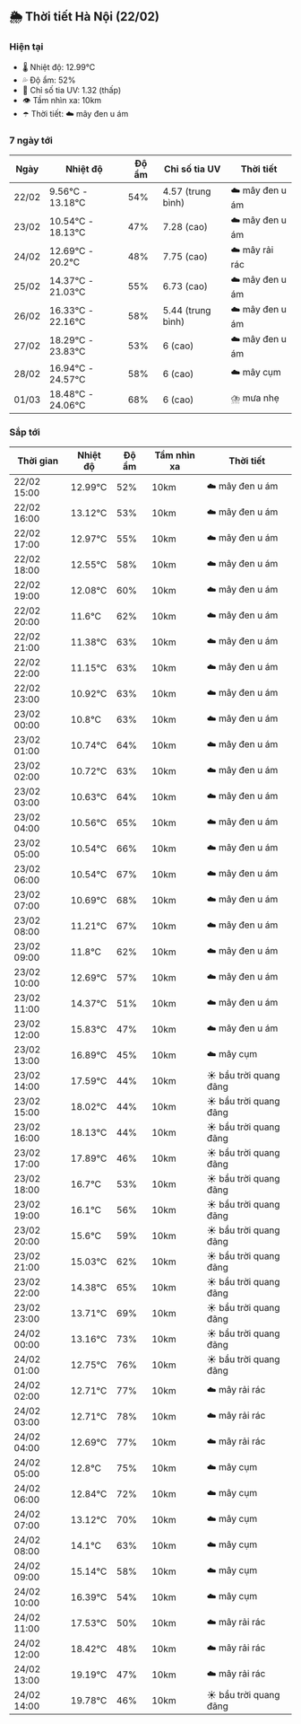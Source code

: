 ## 🌦️ Thời tiết Hà Nội (22/02)

### Hiện tại

- 🌡️ Nhiệt độ: 12.99℃
- 💦 Độ ẩm: 52%
- 🌟 Chỉ số tia UV: 1.32 (thấp)
- 👁️ Tầm nhìn xa: 10km
- ☂️ Thời tiết: ☁️ mây đen u ám

### 7 ngày tới

| Ngày | Nhiệt độ | Độ ẩm | Chỉ số tia UV | Thời tiết |
| --- | --- | --- | --- | --- |
| 22/02 | 9.56℃ - 13.18℃ | 54% | 4.57 (trung bình) | ☁️ mây đen u ám |
| 23/02 | 10.54℃ - 18.13℃ | 47% | 7.28 (cao) | ☁️ mây đen u ám |
| 24/02 | 12.69℃ - 20.2℃ | 48% | 7.75 (cao) | ☁️ mây rải rác |
| 25/02 | 14.37℃ - 21.03℃ | 55% | 6.73 (cao) | ☁️ mây đen u ám |
| 26/02 | 16.33℃ - 22.16℃ | 58% | 5.44 (trung bình) | ☁️ mây đen u ám |
| 27/02 | 18.29℃ - 23.83℃ | 53% | 6 (cao) | ☁️ mây đen u ám |
| 28/02 | 16.94℃ - 24.57℃ | 58% | 6 (cao) | ☁️ mây cụm |
| 01/03 | 18.48℃ - 24.06℃ | 68% | 6 (cao) | ⛈️ mưa nhẹ |

### Sắp tới

| Thời gian | Nhiệt độ | Độ ẩm | Tầm nhìn xa | Thời tiết |
| --- | --- | --- | --- | --- |
| 22/02 15:00 | 12.99℃ | 52% | 10km | ☁️ mây đen u ám |
| 22/02 16:00 | 13.12℃ | 53% | 10km | ☁️ mây đen u ám |
| 22/02 17:00 | 12.97℃ | 55% | 10km | ☁️ mây đen u ám |
| 22/02 18:00 | 12.55℃ | 58% | 10km | ☁️ mây đen u ám |
| 22/02 19:00 | 12.08℃ | 60% | 10km | ☁️ mây đen u ám |
| 22/02 20:00 | 11.6℃ | 62% | 10km | ☁️ mây đen u ám |
| 22/02 21:00 | 11.38℃ | 63% | 10km | ☁️ mây đen u ám |
| 22/02 22:00 | 11.15℃ | 63% | 10km | ☁️ mây đen u ám |
| 22/02 23:00 | 10.92℃ | 63% | 10km | ☁️ mây đen u ám |
| 23/02 00:00 | 10.8℃ | 63% | 10km | ☁️ mây đen u ám |
| 23/02 01:00 | 10.74℃ | 64% | 10km | ☁️ mây đen u ám |
| 23/02 02:00 | 10.72℃ | 63% | 10km | ☁️ mây đen u ám |
| 23/02 03:00 | 10.63℃ | 64% | 10km | ☁️ mây đen u ám |
| 23/02 04:00 | 10.56℃ | 65% | 10km | ☁️ mây đen u ám |
| 23/02 05:00 | 10.54℃ | 66% | 10km | ☁️ mây đen u ám |
| 23/02 06:00 | 10.54℃ | 67% | 10km | ☁️ mây đen u ám |
| 23/02 07:00 | 10.69℃ | 68% | 10km | ☁️ mây đen u ám |
| 23/02 08:00 | 11.21℃ | 67% | 10km | ☁️ mây đen u ám |
| 23/02 09:00 | 11.8℃ | 62% | 10km | ☁️ mây đen u ám |
| 23/02 10:00 | 12.69℃ | 57% | 10km | ☁️ mây đen u ám |
| 23/02 11:00 | 14.37℃ | 51% | 10km | ☁️ mây đen u ám |
| 23/02 12:00 | 15.83℃ | 47% | 10km | ☁️ mây đen u ám |
| 23/02 13:00 | 16.89℃ | 45% | 10km | ☁️ mây cụm |
| 23/02 14:00 | 17.59℃ | 44% | 10km | ☀️ bầu trời quang đãng |
| 23/02 15:00 | 18.02℃ | 44% | 10km | ☀️ bầu trời quang đãng |
| 23/02 16:00 | 18.13℃ | 44% | 10km | ☀️ bầu trời quang đãng |
| 23/02 17:00 | 17.89℃ | 46% | 10km | ☀️ bầu trời quang đãng |
| 23/02 18:00 | 16.7℃ | 53% | 10km | ☀️ bầu trời quang đãng |
| 23/02 19:00 | 16.1℃ | 56% | 10km | ☀️ bầu trời quang đãng |
| 23/02 20:00 | 15.6℃ | 59% | 10km | ☀️ bầu trời quang đãng |
| 23/02 21:00 | 15.03℃ | 62% | 10km | ☀️ bầu trời quang đãng |
| 23/02 22:00 | 14.38℃ | 65% | 10km | ☀️ bầu trời quang đãng |
| 23/02 23:00 | 13.71℃ | 69% | 10km | ☀️ bầu trời quang đãng |
| 24/02 00:00 | 13.16℃ | 73% | 10km | ☀️ bầu trời quang đãng |
| 24/02 01:00 | 12.75℃ | 76% | 10km | ☀️ bầu trời quang đãng |
| 24/02 02:00 | 12.71℃ | 77% | 10km | ☁️ mây rải rác |
| 24/02 03:00 | 12.71℃ | 78% | 10km | ☁️ mây rải rác |
| 24/02 04:00 | 12.69℃ | 77% | 10km | ☁️ mây rải rác |
| 24/02 05:00 | 12.8℃ | 75% | 10km | ☁️ mây cụm |
| 24/02 06:00 | 12.84℃ | 72% | 10km | ☁️ mây cụm |
| 24/02 07:00 | 13.12℃ | 70% | 10km | ☁️ mây cụm |
| 24/02 08:00 | 14.1℃ | 63% | 10km | ☁️ mây cụm |
| 24/02 09:00 | 15.14℃ | 58% | 10km | ☁️ mây cụm |
| 24/02 10:00 | 16.39℃ | 54% | 10km | ☁️ mây cụm |
| 24/02 11:00 | 17.53℃ | 50% | 10km | ☁️ mây rải rác |
| 24/02 12:00 | 18.42℃ | 48% | 10km | ☁️ mây rải rác |
| 24/02 13:00 | 19.19℃ | 47% | 10km | ☁️ mây rải rác |
| 24/02 14:00 | 19.78℃ | 46% | 10km | ☀️ bầu trời quang đãng |
